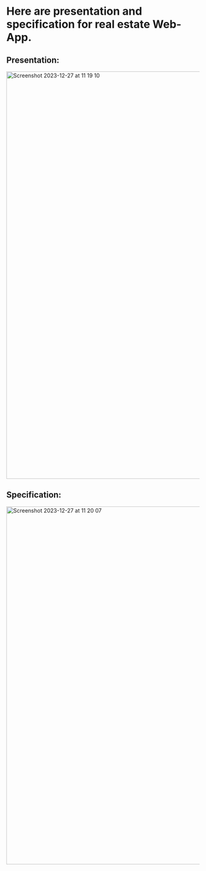 # Here are presentation and specification for real estate Web-App.

## Presentation:

<img width="1062" alt="Screenshot 2023-12-27 at 11 19 10" src="https://github.com/mmahE96/Automated-Real-Estate-Web-App/assets/76560529/0d6ba37a-4d1d-45aa-b317-814603f77d5f">

## Specification:

<img width="933" alt="Screenshot 2023-12-27 at 11 20 07" src="https://github.com/mmahE96/Automated-Real-Estate-Web-App/assets/76560529/23e0d4e9-bfc8-40e3-8868-65949bd3b650">

